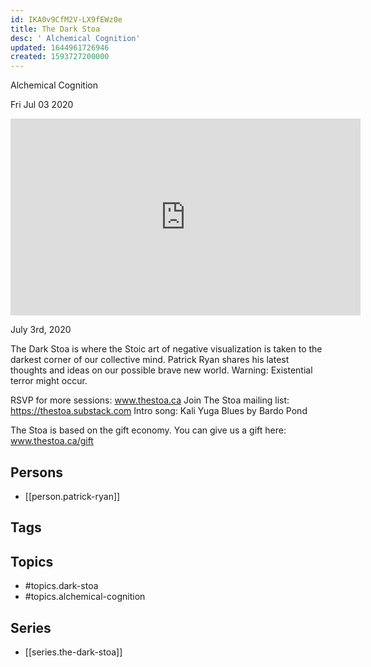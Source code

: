 ```yaml
---
id: IKA0v9CfM2V-LX9fEWz0e
title: The Dark Stoa
desc: ' Alchemical Cognition'
updated: 1644961726946
created: 1593727200000
---
```



 Alchemical Cognition

Fri Jul 03 2020

<iframe width="560" height="315" src="https://www.youtube.com/embed/3V3_HyacKzQ" title="The Dark Stoa: Alchemical Cognition w/ Patrick Ryan" frameborder="0" allow="accelerometer; autoplay; clipboard-write; encrypted-media; gyroscope; picture-in-picture" allowfullscreen ></iframe>

July 3rd, 2020

The Dark Stoa is where the Stoic art of negative visualization is taken to the darkest corner of our collective mind. Patrick Ryan shares his latest thoughts and ideas on our possible brave new world. Warning: Existential terror might occur.

RSVP for more sessions: www.thestoa.ca
Join The Stoa mailing list: https://thestoa.substack.com
Intro song: Kali Yuga Blues by Bardo Pond

The Stoa is based on the gift economy. You can give us a gift here: www.thestoa.ca/gift

## Persons

- [[person.patrick-ryan]]

## Tags



## Topics

- #topics.dark-stoa
- #topics.alchemical-cognition

## Series

- [[series.the-dark-stoa]]

